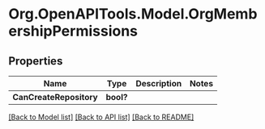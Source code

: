 # Org.OpenAPITools.Model.OrgMembershipPermissions

## Properties

Name | Type | Description | Notes
------------ | ------------- | ------------- | -------------
**CanCreateRepository** | **bool?** |  | 

[[Back to Model list]](../README.md#documentation-for-models) [[Back to API list]](../README.md#documentation-for-api-endpoints) [[Back to README]](../README.md)

